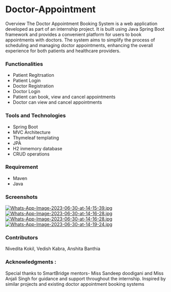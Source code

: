 # Doctor-Appointment
Overview
The Doctor Appointment Booking System is a web application developed as part of an internship project. It is built using Java Spring Boot framework and provides a convenient platform for users to book appointments with doctors. The system aims to simplify the process of scheduling and managing doctor appointments, enhancing the overall experience for both patients and healthcare providers.


### Functionalities
* Patient Regitrsation 
* Patient Login
* Doctor Registration
* Doctor Login
* Patient can book, view and cancel appointments
* Doctor can view and cancel appointments

### Tools and Technologies
- Spring Boot
- MVC Architecture
- Thymeleaf templating
- JPA
- H2 inmemory database
- CRUD operations

### Requirement
- Maven
- Java

### Screenshots
[![Whats-App-Image-2023-06-30-at-14-15-39.jpg](https://i.postimg.cc/WbSVKwyS/Whats-App-Image-2023-06-30-at-14-15-39.jpg)](https://postimg.cc/SJXHYCkz)
[![Whats-App-Image-2023-06-30-at-14-16-28.jpg](https://i.postimg.cc/QdtDrWGD/Whats-App-Image-2023-06-30-at-14-16-28.jpg)](https://postimg.cc/2VPMQyS9)
[![Whats-App-Image-2023-06-30-at-14-16-28.jpg](https://i.postimg.cc/QdtDrWGD/Whats-App-Image-2023-06-30-at-14-16-28.jpg)](https://postimg.cc/2VPMQyS9)
[![Whats-App-Image-2023-06-30-at-14-19-24.jpg](https://i.postimg.cc/4xSg4Ns9/Whats-App-Image-2023-06-30-at-14-19-24.jpg)](https://postimg.cc/NKmVptys)


### Contributors
Nivedita Kokil,
Vedish Kabra,
Anshita Banthia

### Acknowledgments :
Special thanks to SmartBridge mentors- Miss Sandeep doodigani and Miss Anjali Singh for guidance and support throughout the internship.
Inspired by similar projects and existing doctor appointment booking systems

